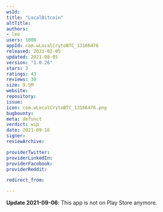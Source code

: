 ```yaml
---
wsId: 
title: "LocalBitcoin"
altTitle: 
authors:
- leo
users: 1000
appId: com.wLocalCrytoBTC_13166476
released: 2021-02-05
updated: 2021-08-05
version: "1.0.26"
stars: 3
ratings: 43
reviews: 30
size: 9.5M
website: 
repository: 
issue: 
icon: com.wLocalCrytoBTC_13166476.png
bugbounty: 
meta: defunct
verdict: wip
date: 2021-09-16
signer: 
reviewArchive:

providerTwitter: 
providerLinkedIn: 
providerFacebook: 
providerReddit: 

redirect_from:

---
```


**Update 2021-09-06**: This app is not on Play Store anymore.
